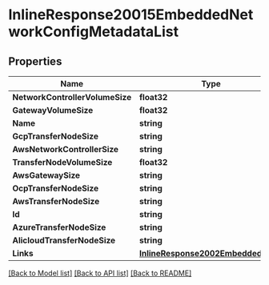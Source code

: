 # InlineResponse20015EmbeddedNetworkConfigMetadataList

## Properties

Name | Type | Description | Notes
------------ | ------------- | ------------- | -------------
**NetworkControllerVolumeSize** | **float32** |  | 
**GatewayVolumeSize** | **float32** |  | 
**Name** | **string** |  | 
**GcpTransferNodeSize** | **string** |  | 
**AwsNetworkControllerSize** | **string** |  | 
**TransferNodeVolumeSize** | **float32** |  | 
**AwsGatewaySize** | **string** |  | 
**OcpTransferNodeSize** | **string** |  | 
**AwsTransferNodeSize** | **string** |  | 
**Id** | **string** |  | 
**AzureTransferNodeSize** | **string** |  | 
**AlicloudTransferNodeSize** | **string** |  | 
**Links** | [**InlineResponse2002EmbeddedLinks**](inline_response_200_2__embedded__links.md) |  | 

[[Back to Model list]](../README.md#documentation-for-models) [[Back to API list]](../README.md#documentation-for-api-endpoints) [[Back to README]](../README.md)


